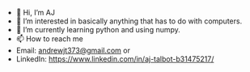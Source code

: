 - 👋 Hi, I’m AJ
- 👀 I’m interested in basically anything that has to do with computers.
- 🌱 I’m currently learning python and using numpy.
- 📫 How to reach me 
- Email: andrewjt373@gmail.com or
- LinkedIn: https://www.linkedin.com/in/aj-talbot-b31475217/
